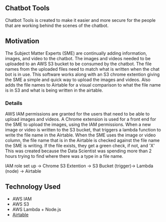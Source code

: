 ## Chatbot Tools
Chatbot Tools is created to make it easier and more secure for the people that are working behind the scenes of the chatbot. 

## Motivation
The Subject Matter Experts (SME) are continually adding information, images, and video to the chatbot. The images and videos needed to be uploaded to an AWS S3 bucket to be consumed by the chatbot. The file names from the uploaded files need to match what is written when the chat bot is in use. 
This software works along with an S3 chrome extention giving the SME a simple and quick way to upload the images and videos. Also adds the file names to Airtable for a visual comparison to what the file name is in S3 and what is being written in the airtable. 

### Details
AWS IAM permissions are granted for the users that need to be able to upload images and videos. 
A Chrome extension is used for a front end for the SME to upload the images, using the IAM permissions. 
When a new image or video is written to the S3 bucket, that triggers a lambda function to write the file name in the Airtable. 
When the SME uses the image or video column, the file name that is in the Airtable is checked against the file name the SME is writing. 
If the file exists, they get a green check, if not, and 'X'
This was created because the Data Scientist was spending more than 2 hours trying to find where there was a type in a file name. 

IAM role set up -> Chrome S3 Extention -> S3 Bucket (trigger)-> Lambda (node) -> Airtable 

## Technology Used
* AWS IAM 
* AWS S3
* AWS Lambda + Node.js
* [Airtable](https://airtable.com/)
